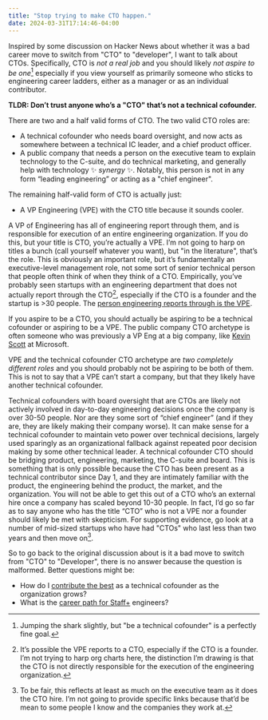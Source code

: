 ```yaml
---
title: "Stop trying to make CTO happen."
date: 2024-03-31T17:14:46-04:00
---
```


Inspired by some discussion on Hacker News about whether it was a bad career
move to switch from "CTO" to "developer", I want to talk about CTOs.
Specifically, CTO is _not a real job_ and you should likely _not aspire to be
one_[^1] especially if you view yourself as primarily someone who sticks to
engineering career ladders, either as a manager or as an individual
contributor.

**TLDR: Don’t trust anyone who’s a "CTO" that’s not a technical cofounder.**

There are two and a half valid forms of CTO. The two valid CTO roles are:
* A technical cofounder who needs board oversight, and now acts as somewhere
  between a technical IC leader, and a chief product officer.
* A public company that needs a person on the executive team to explain
  technology to the C-suite, and do technical marketing, and generally help
  with technology ✨ _synergy_ ✨. Notably, this person is not in any form
  “leading engineering” or acting as a "chief engineer".

The remaining half-valid form of CTO is actually just:
* A VP Engineering (VPE) with the CTO title because it sounds cooler.

A VP of Engineering has all of engineering report through them, and is
responsible for execution of an entire engineering organization. If you do
this, but your title is CTO, you’re actually a VPE. I’m not going to harp on
titles a bunch (call yourself whatever you want), but "in the literature",
that’s the role. This is obviously an important role, but it’s fundamentally an
executive-level management role, not some sort of senior technical person that
people often think of when they think of a CTO. Empirically, you’ve probably
seen startups with an engineering department that does not actually report
through the CTO[^2], especially if the CTO is a founder and the startup is >30
people. The [person engineering reports through is the VPE][will-cto].

If you aspire to be a CTO, you should actually be aspiring to be a technical
cofounder or aspiring to be a VPE. The public company CTO archetype is often
someone who was previously a VP Eng at a big company, like [Kevin
Scott][kevin-scott] at Microsoft.

VPE and the technical cofounder CTO archetype are _two completely different
roles_ and you should probably not be aspiring to be both of them. This is not
to say that a VPE can’t start a company, but that they likely have another
technical cofounder.

Technical cofounders with board oversight that are CTOs are likely not actively
involved in day-to-day engineering decisions once the company is over 30-50
people. Nor are they some sort of “chief engineer” (and if they are, they are
likely making their company worse). It can make sense for a technical cofounder
to maintain veto power over technical decisions, largely used sparingly as an
organizational fallback against repeated poor decision making by some other
technical leader. A technical cofounder CTO should be bridging product,
engineering, marketing, the C-suite and board. This is something that is only
possible because the CTO has been present as a technical contributor since Day
1, and they are intimately familiar with the product, the engineering behind
the product, the market, and the organization. You will not be able to get this
out of a CTO who’s an external hire once a company has scaled beyond 10-30
people. In fact, I’d go so far as to say anyone who has the title “CTO” who is
not a VPE nor a founder should likely be met with skepticism. For supporting
evidence, go look at a number of mid-sized startups who have had "CTOs" who
last less than two years and then move on[^3].

So to go back to the original discussion about is it a bad move to switch from
"CTO" to "Developer", there is no answer because the question is malformed.
Better questions might be:
* How do I [contribute the best][leading-speed-growth] as a technical cofounder
  as the organization grows?
* What is the [career path for Staff+][staff-path] engineers?

[will-cto]: https://lethain.com/first-ninety-days-cto-vpe/
[kevin-scott]: https://www.linkedin.com/in/jkevinscott/
[leading-speed-growth]: https://www.amazon.com/Leading-Speed-Growth-Journey-Entrepreneur/dp/0764553666
[staff-path]: https://www.oreilly.com/library/view/the-staff-engineers/9781098118723/

[^1]: Jumping the shark slightly, but "be a technical cofounder" is a perfectly fine goal.
[^2]: It’s possible the VPE reports to a CTO, especially if the CTO is a
    founder. I’m not trying to harp org charts here, the distinction I’m
    drawing is that the CTO is not directly responsible for the execution of
    the engineering organization.
[^3]: To be fair, this reflects at least as much on the executive team as it
    does the CTO hire. I’m not going to provide specific links because that’d
    be mean to some people I know and the companies they work at.


